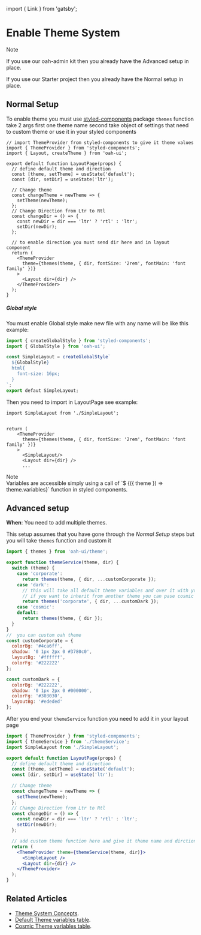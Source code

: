 import { Link } from 'gatsby';

# Enable Theme System

<div class="note note-info">
  <div class="note-title">Note</div>
  <div class="note-body">
    <p>
      If you use our
      <Link to="/guides/install-based-on-starter-kit"> oah-admin kit </Link>
      then you already have the Advanced setup in place.
    </p>
    <p>
      If you use our
      <Link to="/guides/start-new-project"> Starter project </Link>
      then you already have the Normal setup in place.
    </p>
  </div>
</div>

## Normal Setup

To enable theme you must use [styled-components](https://www.styled-components.com/docs) package
`themes` function take 2 args first one theme name second take object of settings that need to custom theme or use it in your styled components

```tsx
// import ThemeProvider from styled-components to give it theme values
import { ThemeProvider } from 'styled-components';
import { Layout, createTheme } from 'oah-ui';

export default function LayoutPage(props) {
  // define default theme and direction
  const [theme, setTheme] = useState('default');
  const [dir, setDir] = useState('ltr');

  // Change theme
  const changeTheme = newTheme => {
    setTheme(newTheme);
  };
  // Change Direction from Ltr to Rtl
  const changeDir = () => {
    const newDir = dir === 'ltr' ? 'rtl' : 'ltr';
    setDir(newDir);
  };

  // to enable direction you must send dir here and in layout component
  return (
    <ThemeProvider
      theme={themes(theme, { dir, fontSize: '2rem', fontMain: 'font family' })}
    >
      <Layout dir={dir} />
    </ThemeProvider>
  );
}
```

##### Global style

You must enable Global style make new file with any name will be like this example:

```jsx
import { createGlobalStyle } from 'styled-components';
import { GlobalStyle } from 'oah-ui';

const SimpleLayout = createGlobalStyle`
  ${GlobalStyle}
  html{
    font-size: 16px;
  }
`;
export defaut SimpleLayout;
```

Then you need to import in LayoutPage see example:

```jsx{8}
import SimpleLayout from './SimpleLayout';


return (
    <ThemeProvider
      theme={themes(theme, { dir, fontSize: '2rem', fontMain: 'font family' })}
    >
      <SimpleLayout/>
      <Layout dir={dir} />
      ...
```

<div class="note note-info section-end">
  <div class="note-title">Note</div>
  <div class="note-body">
    Variables are accessible simply using a call of `$
    {({ theme }) => theme.variables}` function in styled components.
  </div>
</div>

## Advanced setup

**When**: You need to add multiple themes.

This setup assumes that you have gone through the _Normal Setup_ steps but you will take `themes` function and custom it

```js
import { themes } from 'oah-ui/theme';

export function themeService(theme, dir) {
  switch (theme) {
    case 'corporate':
      return themes(theme, { dir, ...customCorporate });
    case 'dark':
      // this will take all default theme variables and over it with your custom variables
      // if you want to inherit from another theme you can pase cosmic or corporate if first args
      return themes('corporate', { dir, ...customDark });
    case 'cosmic':
    default:
      return themes(theme, { dir });
  }
}
//  you can custom oah theme
const customCorporate = {
  colorBg: '#4ca6ff',
  shadow: '0 1px 2px 0 #3780c0',
  layoutBg: '#ffffff',
  colorFg: '#222222'
};

const customDark = {
  colorBg: '#222222',
  shadow: '0 1px 2px 0 #000000',
  colorFg: '#303030',
  layoutBg: '#ededed'
};
```

After you end your `themeService` function you need to add it in your layout page

```jsx
import { ThemeProvider } from 'styled-components';
import { themeService } from './themeService';
import SimpleLayout from './SimpleLayout';

export default function LayoutPage(props) {
  // define default theme and direction
  const [theme, setTheme] = useState('default');
  const [dir, setDir] = useState('ltr');

  // Change theme
  const changeTheme = newTheme => {
    setTheme(newTheme);
  };
  // Change Direction from Ltr to Rtl
  const changeDir = () => {
    const newDir = dir === 'ltr' ? 'rtl' : 'ltr';
    setDir(newDir);
  };

  // add custom theme function here and give it theme name and dirction value
  return (
    <ThemeProvider theme={themeService(theme, dir)}>
      <SimpleLayout />
      <Layout dir={dir} />
    </ThemeProvider>
  );
}
```

## Related Articles

- [Theme System Concepts](/guides/theme-system).
- [Default Theme variables table](/themes/default).
- [Cosmic Theme variables table](/themes/cosmic).
